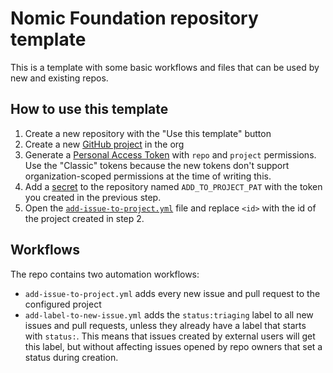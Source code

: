 # Nomic Foundation repository template

This is a template with some basic workflows and files that can be used by new and existing repos.

## How to use this template

1. Create a new repository with the "Use this template" button
2. Create a new [GitHub project](https://github.com/orgs/NomicFoundation/projects) in the org
3. Generate a [Personal Access Token](https://github.com/settings/tokens) with `repo` and `project` permissions. Use the "Classic" tokens because the new tokens don't support organization-scoped permissions at the time of writing this.
4. Add a [secret](https://docs.github.com/en/actions/security-guides/encrypted-secrets) to the repository named `ADD_TO_PROJECT_PAT` with the token you created in the previous step.
5. Open the [`add-issue-to-project.yml`](.github/workflows/add-issue-to-project.yml) file and replace `<id>` with the id of the project created in step 2.

## Workflows

The repo contains two automation workflows:

- `add-issue-to-project.yml` adds every new issue and pull request to the configured project
- `add-label-to-new-issue.yml` adds the `status:triaging` label to all new issues and pull requests, unless they already have a label that starts with `status:`. This means that issues created by external users will get this label, but without affecting issues opened by repo owners that set a status during creation.
